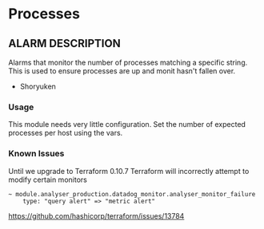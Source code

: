 # Processes

## ALARM DESCRIPTION

Alarms that monitor the number of processes matching a specific string. This is
used to ensure processes are up and monit hasn't fallen over.

- Shoryuken

### Usage

This module needs very little configuration. Set the number of expected processes per host using the vars.


### Known Issues

Until we upgrade to Terraform 0.10.7 Terraform will incorrectly attempt to modify certain monitors

```
~ module.analyser_production.datadog_monitor.analyser_monitor_failure
    type: "query alert" => "metric alert"
```

https://github.com/hashicorp/terraform/issues/13784
